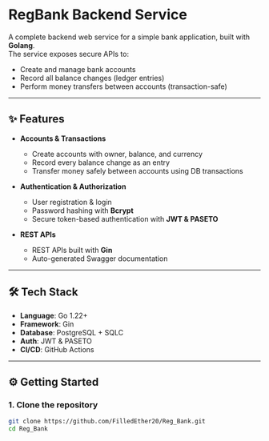 # RegBank Backend Service

A complete backend web service for a simple bank application, built with **Golang**.  
The service exposes secure APIs to:  
- Create and manage bank accounts  
- Record all balance changes (ledger entries)  
- Perform money transfers between accounts (transaction-safe)  

---

## ✨ Features

- **Accounts & Transactions**
  - Create accounts with owner, balance, and currency  
  - Record every balance change as an entry  
  - Transfer money safely between accounts using DB transactions  

- **Authentication & Authorization**
  - User registration & login  
  - Password hashing with **Bcrypt**  
  - Secure token-based authentication with **JWT & PASETO**  

- **REST APIs**
  - REST APIs built with **Gin**    
  - Auto-generated Swagger documentation  

---

## 🛠️ Tech Stack

- **Language**: Go 1.22+  
- **Framework**: Gin  
- **Database**: PostgreSQL + SQLC    
- **Auth**: JWT & PASETO   
- **CI/CD**: GitHub Actions  

---

## ⚙️ Getting Started

### 1. Clone the repository
```bash
git clone https://github.com/FilledEther20/Reg_Bank.git
cd Reg_Bank
